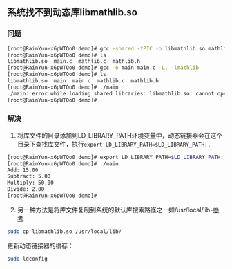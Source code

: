 ## 系统找不到动态库libmathlib.so
### 问题
```bash
[root@RainYun-x6pWTQo0 demo]# gcc -shared -fPIC -o libmathlib.so mathlib.c
[root@RainYun-x6pWTQo0 demo]# ls
libmathlib.so  main.c  mathlib.c  mathlib.h
[root@RainYun-x6pWTQo0 demo]# gcc -o main main.c -L. -lmathlib
[root@RainYun-x6pWTQo0 demo]# ls
libmathlib.so  main  main.c  mathlib.c  mathlib.h
[root@RainYun-x6pWTQo0 demo]# ./main
./main: error while loading shared libraries: libmathlib.so: cannot open shared object file: No such file or directory
[root@RainYun-x6pWTQo0 demo]# 
```
### 解决

1. 将库文件的目录添加到LD_LIBRARY_PATH环境变量中，动态链接器会在这个目录下查找库文件，执行`export LD_LIBRARY_PATH=$LD_LIBRARY_PATH:.`

```bash
[root@RainYun-x6pWTQo0 demo]# export LD_LIBRARY_PATH=$LD_LIBRARY_PATH:.
[root@RainYun-x6pWTQo0 demo]# ./main
Add: 15.00
Subtract: 5.00
Multiply: 50.00
Divide: 2.00
[root@RainYun-x6pWTQo0 demo]# 

```
2. 另一种方法是将库文件复制到系统的默认库搜索路径之一如/usr/local/lib-[参考](https://www.cnblogs.com/bigfi/p/9487427.html)
```bash
sudo cp libmathlib.so /usr/local/lib/
```
更新动态链接器的缓存：
```bash
sudo ldconfig
```

